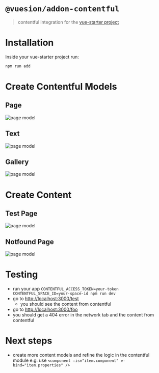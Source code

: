 # `@vuesion/addon-contentful`

> contentful integration for the [vue-starter project](https://github.com/devCrossNet/vue-starter)

# Installation

Inside your vue-starter project run:

```js
npm run add
```

# Create Contentful Models

## Page

![page model](https://raw.githubusercontent.com/vuesion/packages/master/packages/addon-contentful/page.png?raw=true)

## Text

![page model](https://raw.githubusercontent.com/vuesion/packages/master/packages/addon-contentful/text.png?raw=true)

## Gallery

![page model](https://raw.githubusercontent.com/vuesion/packages/master/packages/addon-contentful/gallery.png?raw=true)

# Create Content

## Test Page

![page model](https://raw.githubusercontent.com/vuesion/packages/master/packages/addon-contentful/testpage.png?raw=true)

## Notfound Page

![page model](https://raw.githubusercontent.com/vuesion/packages/master/packages/addon-contentful/notfound.png?raw=true)

# Testing

- run your app `CONTENTFUL_ACCESS_TOKEN=your-token CONTENTFUL_SPACE_ID=your-space-id npm run dev`
- go to [http://localhost:3000/test](http://localhost:3000/test)
  - you should see the content from contentful
- go to [http://localhost:3000/foo](http://localhost:3000/foo)
- you should get a 404 error in the network tab and the content from contentful

# Next steps

- create more content models and refine the logic in the contentful module e.g. use `<component :is="item.component" v-bind="item.properties" />`

